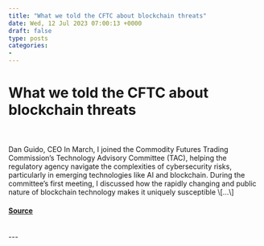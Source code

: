 ```yaml
---
title: "What we told the CFTC about blockchain threats"
date: Wed, 12 Jul 2023 07:00:13 +0000
draft: false
type: posts
categories: 
- 
---
```

# What we told the CFTC about blockchain threats

<br/>

<br/>
Dan Guido, CEO In March, I joined the Commodity Futures Trading Commission’s Technology Advisory Committee (TAC), helping the regulatory agency navigate the complexities of cybersecurity risks, particularly in emerging technologies like AI and blockchain. During the committee’s first meeting, I discussed how the rapidly changing and public nature of blockchain technology makes it uniquely susceptible \[…\]

#### [Source](https://blog.trailofbits.com/2023/07/12/what-we-told-the-cftc-about-crypto-threats/)

<br/>
---
